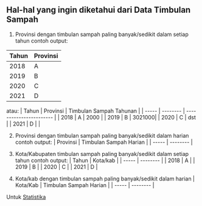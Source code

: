 ## Hal-hal yang ingin diketahui dari Data Timbulan Sampah

1. Provinsi dengan timbulan sampah paling banyak/sedikit dalam setiap tahun
contoh output:

| Tahun | Provinsi |
| ----- | -------- |
| 2018 | A |
| 2019 | B |
| 2020 | C | 
| 2021 | D |

atau:
| Tahun | Provinsi | Timbulan Sampah Tahunan |
| ----- | -------- | ----------------------- |
| 2018 | A | 2000 |
| 2019 | B | 3021000|
| 2020 | C | dst | 
| 2021 | D | |


2. Provinsi dengan timbulan sampah paling banyak/sedikit dalam harian
contoh output:
| Provinsi | Timbulan Sampah Harian |
| ----- | -------- |

3. Kota/Kabupaten timbulan sampah paling banyak/sedikit dalam setiap tahun
contoh output:
| Tahun | Kota/kab |
| ----- | -------- |
| 2018 | A |
| 2019 | B |
| 2020 | C | 
| 2021 | D |

4. Kota/kab dengan timbulan sampah paling banyak/sedikit dalam harian
| Kota/Kab | Timbulan Sampah Harian |
| ----- | -------- |

Untuk [Statistika]()
